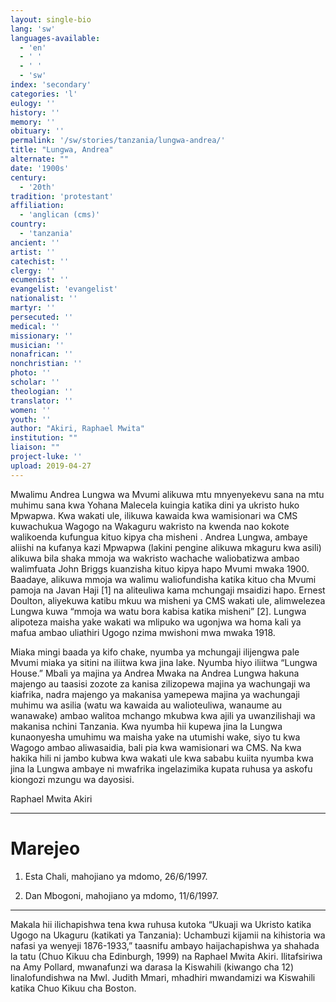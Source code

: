 ```yaml
---
layout: single-bio
lang: 'sw'
languages-available:
  - 'en'
  - ' '
  - ' '
  - 'sw'
index: 'secondary'
categories: 'l'
eulogy: ''
history: ''
memory: ''
obituary: ''
permalink: '/sw/stories/tanzania/lungwa-andrea/'
title: "Lungwa, Andrea"
alternate: ""
date: '1900s'
century:
  - '20th'
tradition: 'protestant'
affiliation:
  - 'anglican (cms)'
country:
  - 'tanzania'
ancient: ''
artist: ''
catechist: ''
clergy: ''
ecumenist: ''
evangelist: 'evangelist'
nationalist: ''
martyr: ''
persecuted: ''
medical: ''
missionary: ''
musician: ''
nonafrican: ''
nonchristian: ''
photo: ''
scholar: ''
theologian: ''
translator: ''
women: ''
youth: ''
author: "Akiri, Raphael Mwita"
institution: ""
liaison: ""
project-luke: ''
upload: 2019-04-27
---
```


Mwalimu Andrea Lungwa wa Mvumi alikuwa mtu mnyenyekevu sana na mtu muhimu sana kwa Yohana Malecela kuingia katika dini ya ukristo huko Mpwapwa. Kwa wakati ule, ilikuwa kawaida kwa wamisionari wa CMS kuwachukua Wagogo na Wakaguru wakristo na kwenda nao kokote walikoenda kufungua kituo kipya cha misheni . Andrea Lungwa, ambaye aliishi na kufanya kazi Mpwapwa (lakini pengine alikuwa mkaguru kwa asili) alikuwa bila shaka mmoja wa wakristo wachache waliobatizwa ambao walimfuata John Briggs kuanzisha kituo kipya hapo Mvumi mwaka 1900. Baadaye, alikuwa mmoja wa walimu waliofundisha katika kituo cha Mvumi pamoja na Javan Haji [1] na aliteuliwa kama mchungaji msaidizi hapo. Ernest Doulton, aliyekuwa katibu mkuu wa misheni ya CMS wakati ule, alimwelezea Lungwa kuwa “mmoja wa watu bora kabisa katika misheni” [2]. Lungwa alipoteza maisha yake wakati wa mlipuko wa ugonjwa wa homa kali ya mafua ambao uliathiri Ugogo nzima mwishoni mwa mwaka 1918.

Miaka mingi baada ya kifo chake, nyumba ya mchungaji ilijengwa pale Mvumi miaka ya sitini na iliitwa kwa jina lake. Nyumba hiyo iliitwa “Lungwa House.” Mbali ya majina ya Andrea Mwaka na Andrea Lungwa hakuna majengo au taasisi zozote za kanisa zilizopewa majina ya wachungaji wa kiafrika, nadra majengo ya makanisa yamepewa majina ya wachungaji muhimu wa asilia (watu wa kawaida au walioteuliwa, wanaume au wanawake) ambao walitoa mchango mkubwa kwa ajili ya uwanzilishaji wa makanisa nchini Tanzania. Kwa nyumba hii kupewa jina la Lungwa kunaonyesha umuhimu wa maisha yake na utumishi wake, siyo tu kwa Wagogo ambao aliwasaidia, bali pia kwa wamisionari wa CMS. Na kwa hakika hili ni jambo kubwa kwa wakati ule kwa sababu kuiita nyumba kwa jina la Lungwa ambaye ni mwafrika ingelazimika kupata ruhusa ya askofu kiongozi mzungu wa dayosisi.

Raphael Mwita Akiri

---

# Marejeo

1. Esta Chali, mahojiano ya mdomo, 26/6/1997.

2. Dan Mbogoni, mahojiano ya mdomo, 11/6/1997.

---

Makala hii ilichapishwa tena kwa ruhusa kutoka “Ukuaji wa Ukristo katika Ugogo na Ukaguru (katikati ya Tanzania): Uchambuzi kijamii na kihistoria wa nafasi ya wenyeji 1876-1933,” taasnifu ambayo haijachapishwa ya shahada la tatu (Chuo Kikuu cha Edinburgh, 1999) na Raphael Mwita Akiri. Ilitafsiriwa na Amy Pollard, mwanafunzi wa darasa la Kiswahili (kiwango cha 12) linalofundishwa na Mwl. Judith Mmari, mhadhiri mwandamizi wa Kiswahili katika Chuo Kikuu cha Boston.
